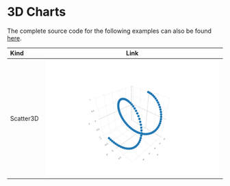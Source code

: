 # 3D Charts

The complete source code for the following examples can also be found [here](https://github.com/igiagkiozis/plotly/blob/master/plotly/examples/plot3d.rs).

Kind | Link
:---|:----:
Scatter3D |[![Scatter 3D Charts](./img/basic_scatter3d.png)](./3dcharts/3dcharts.md)
